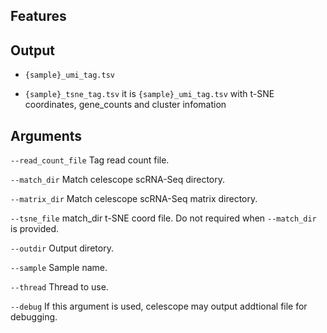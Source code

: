 ## Features

## Output

- `{sample}_umi_tag.tsv` 

- `{sample}_tsne_tag.tsv` it is `{sample}_umi_tag.tsv` with t-SNE coordinates, gene_counts and cluster infomation
## Arguments
`--read_count_file` Tag read count file.

`--match_dir` Match celescope scRNA-Seq directory.

`--matrix_dir` Match celescope scRNA-Seq matrix directory.

`--tsne_file` match_dir t-SNE coord file. Do not required when `--match_dir` is provided.

`--outdir` Output diretory.

`--sample` Sample name.

`--thread` Thread to use.

`--debug` If this argument is used, celescope may output addtional file for debugging.

